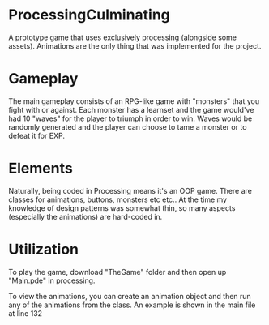 # ProcessingCulminating
A prototype game that uses exclusively processing (alongside some assets). Animations are the only thing that was implemented for the project.

# Gameplay
The main gameplay consists of an RPG-like game with "monsters" that you fight with or against. Each monster has a learnset and the game would've had 10 "waves" for the player to triumph in order to win. Waves would be randomly generated and the player can choose to tame a monster or to defeat it for EXP.

# Elements
Naturally, being coded in Processing means it's an OOP game. There are classes for animations, buttons, monsters etc etc.. At the time my knowledge of design patterns was somewhat thin, so many aspects (especially the animations) are hard-coded in.

# Utilization
To play the game, download "TheGame" folder and then open up "Main.pde" in processing.

To view the animations, you can create an animation object and then run any of the animations from the class. An example is shown in the main file at line 132
